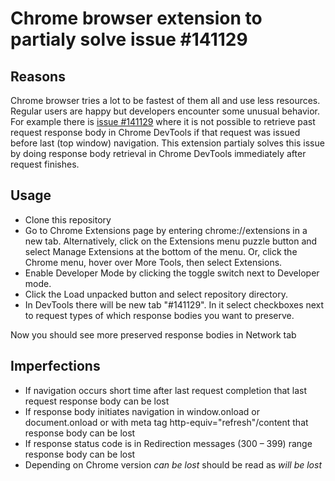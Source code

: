# Chrome browser extension to partialy solve issue #141129

## Reasons

Chrome browser tries a lot to be fastest of them all and use less resources. Regular users are happy but developers encounter some unusual behavior. For example there is [issue #141129](https://bugs.chromium.org/p/chromium/issues/detail?id=141129) where it is not possible to retrieve past request response body in Chrome DevTools if that request was issued before last (top window) navigation. This extension partialy solves this issue by doing response body retrieval in Chrome DevTools immediately after request finishes.

## Usage

* Clone this repository
* Go to Chrome Extensions page by entering chrome://extensions in a new tab. Alternatively, click on the Extensions menu puzzle button and select Manage Extensions at the bottom of the menu. Or, click the Chrome menu, hover over More Tools, then select Extensions.
* Enable Developer Mode by clicking the toggle switch next to Developer mode.
* Click the Load unpacked button and select repository directory.
* In DevTools there will be new tab "#141129". In it select checkboxes next to request types of which response bodies you want to preserve.

Now you should see more preserved response bodies in Network tab

## Imperfections

* If navigation occurs short time after last request completion that last request response body can be lost
* If response body initiates navigation in window.onload  or document.onload or with meta tag http-equiv="refresh"/content that response body can be lost
* If response status code is in Redirection messages (300 – 399) range response body can be lost
* Depending on Chrome version _can be lost_ should be read as _will be lost_